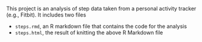 This project is an analysis of step data taken from a personal activity tracker (e.g., Fitbit). It includes two files

- `steps.rmd`, an R markdown file that contains the code for the analysis
- `steps.html`, the result of knitting the above R Markdown file
